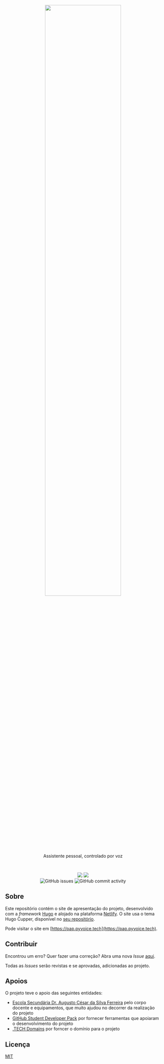 <p align="center">
<img src="https://i.imgur.com/xURT3C6.png" width="70%" />
</p>
<p align="center">Assistente pessoal, controlado por voz</p>
<br>

<p align="center">
<img src="https://img.shields.io/github/stars/pyvoice?style=social">
<img src="https://img.shields.io/badge/license-MIT-green.svg">

<br>

<img alt="GitHub issues" src="https://img.shields.io/github/issues/pyvoice/site-pap">
<img alt="GitHub commit activity" src="https://img.shields.io/github/commit-activity/w/pyvoice/site-pap?color=green">
</p>

## Sobre

Este repositório contém o site de apresentação do projeto, desenvolvido com a *framework* [Hugo](https://gohugo.io/) e alojado na plataforma [Netlify](https://www.netlify.com/). O site usa o tema Hugo Cupper, disponível no [seu repositório](https://github.com/zwbetz-gh/cupper-hugo-theme).

Pode visitar o site em [https://pap.pyvoice.tech](https://pap.pyvoice.tech).

## Contribuir

Encontrou um erro? Quer fazer uma correção? Abra uma nova _Issue_ [aqui](https://github.com/pyVoice/site-pap/issues).

Todas as _Issues_ serão revistas e se aprovadas, adicionadas ao projeto.

## Apoios

O projeto teve o apoio das seguintes entidades:

- [Escola Secundária Dr. Augusto César da Silva Ferreira](https://www.esdacsf.pt) pelo corpo docente e equipamentos, que muito ajudou no decorrer da realização do projeto
- [GitHub Student Developer Pack](https://education.github.com/pack) por fornecer ferramentas que apoiaram o desenvolvimento do projeto
- [.TECH Domains](http://get.tech/) por forncer o domínio para o projeto

## Licença

[MIT](https://github.com/pyVoice/site-pap/blob/main/LICENSE)
